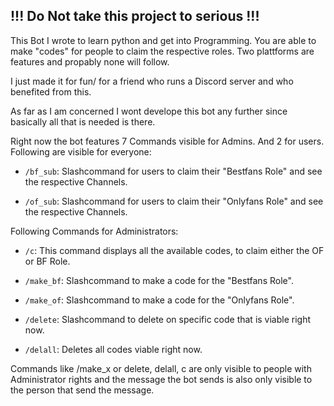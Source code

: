 <h2>!!! Do Not take this project to serious !!!</h2> 

This Bot I wrote to learn python and get into Programming. 
You are able to make "codes" for people to claim the respective roles. 
Two plattforms are features and propably none will follow. 

I just made it for fun/ for a friend who runs a Discord server and who benefited from this. 

As far as I am concerned I wont develope this bot any further since basically all that is needed is there.

Right now the bot features 7 Commands visible for Admins. And 2 for users.
Following are visible for everyone: 

- <code>/bf_sub</code>: Slashcommand for users to claim their "Bestfans Role" and see the respective Channels.

- <code>/of_sub</code>: Slashcommand for users to claim their "Onlyfans Role" and see the respective Channels. 

Following Commands for Administrators: 

- <code>/c</code>: This command displays all the available codes, to claim either the OF or BF Role. 

- <code>/make_bf</code>: Slashcommand to make a code for the "Bestfans Role". 

- <code>/make_of</code>: Slashcommand to make a code for the "Onlyfans Role". 

- <code>/delete</code>: Slashcommand to delete on specific code that is viable right now. 

- <code>/delall</code>: Deletes all codes viable right now.


Commands like /make_x or delete, delall, c are only visible to people with Administrator rights and the message the bot sends is also only visible to the person that send the message. 

